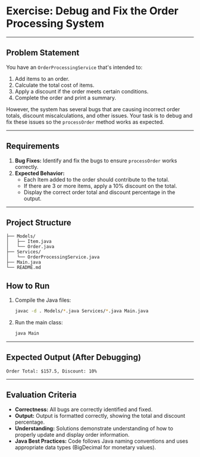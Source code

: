 # Exercise: Debug and Fix the Order Processing System

---

## Problem Statement

You have an `OrderProcessingService` that's intended to:

1. Add items to an order.
2. Calculate the total cost of items.
3. Apply a discount if the order meets certain conditions.
4. Complete the order and print a summary.

However, the system has several bugs that are causing incorrect order totals, discount miscalculations, and other issues. Your task is to debug and fix these issues so the `processOrder` method works as expected.

---

## Requirements

1. **Bug Fixes:** Identify and fix the bugs to ensure `processOrder` works correctly.
2. **Expected Behavior:**
    * Each Item added to the order should contribute to the total.
    * If there are 3 or more items, apply a 10% discount on the total.
    * Display the correct order total and discount percentage in the output.

---

## Project Structure

```
├── Models/
│   ├── Item.java
│   └── Order.java
├── Services/
│   └── OrderProcessingService.java
├── Main.java
└── README.md
```

## How to Run

1. Compile the Java files:
   ```bash
   javac -d . Models/*.java Services/*.java Main.java
   ```

2. Run the main class:
   ```bash
   java Main
   ```

---

## Expected Output (After Debugging)
```
Order Total: $157.5, Discount: 10%
```

---

## Evaluation Criteria
* **Correctness:** All bugs are correctly identified and fixed.
* **Output:** Output is formatted correctly, showing the total and discount percentage.
* **Understanding:** Solutions demonstrate understanding of how to properly update and display order information.
* **Java Best Practices:** Code follows Java naming conventions and uses appropriate data types (BigDecimal for monetary values).